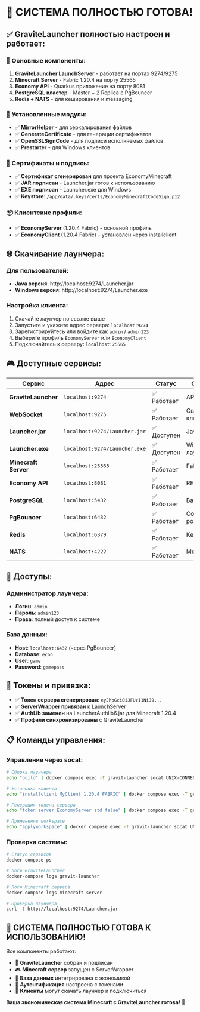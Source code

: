 # 🚀 СИСТЕМА ПОЛНОСТЬЮ ГОТОВА!

## ✅ GraviteLauncher полностью настроен и работает:

### 🎯 Основные компоненты:
1. **GraviteLauncher LaunchServer** - работает на портах 9274/9275
2. **Minecraft Server** - Fabric 1.20.4 на порту 25565
3. **Economy API** - Quarkus приложение на порту 8081
4. **PostgreSQL кластер** - Master + 2 Replica с PgBouncer
5. **Redis + NATS** - для кеширования и messaging

### 🔧 Установленные модули:
- ✅ **MirrorHelper** - для зеркалирования файлов
- ✅ **GenerateCertificate** - для генерации сертификатов
- ✅ **OpenSSLSignCode** - для подписи исполняемых файлов
- ✅ **Prestarter** - для Windows клиентов

### 🔐 Сертификаты и подпись:
- ✅ **Сертификат сгенерирован** для проекта EconomyMinecraft
- ✅ **JAR подписан** - Launcher.jar готов к использованию
- ✅ **EXE подписан** - Launcher.exe для Windows
- ✅ **Keystore**: `/app/data/.keys/certs/EconomyMinecraftCodeSign.p12`

### 📦 Клиентские профили:
- ✅ **EconomyServer** (1.20.4 Fabric) - основной профиль
- ✅ **EconomyClient** (1.20.4 Fabric) - установлен через installclient

## 🌐 Скачивание лаунчера:

### Для пользователей:
- **Java версия**: http://localhost:9274/Launcher.jar
- **Windows версия**: http://localhost:9274/Launcher.exe

### Настройка клиента:
1. Скачайте лаунчер по ссылке выше
2. Запустите и укажите адрес сервера: `localhost:9274`
3. Зарегистрируйтесь или войдите как `admin` / `admin123`
4. Выберите профиль `EconomyServer` или `EconomyClient`
5. Подключайтесь к серверу: `localhost:25565`

## 🎮 Доступные сервисы:

| Сервис | Адрес | Статус | Описание |
|--------|-------|--------|----------|
| **GraviteLauncher** | `localhost:9274` | ✅ Работает | API лаунчера |
| **WebSocket** | `localhost:9275` | ✅ Работает | Связь с клиентом |
| **Launcher.jar** | `localhost:9274/Launcher.jar` | ✅ Доступен | Java лаунчер |
| **Launcher.exe** | `localhost:9274/Launcher.exe` | ✅ Доступен | Windows лаунчер |
| **Minecraft Server** | `localhost:25565` | ✅ Работает | Fabric 1.20.4 |
| **Economy API** | `localhost:8081` | ✅ Работает | REST API |
| **PostgreSQL** | `localhost:5432` | ✅ Работает | База данных |
| **PgBouncer** | `localhost:6432` | ✅ Работает | Connection pooling |
| **Redis** | `localhost:6379` | ✅ Работает | Кеширование |
| **NATS** | `localhost:4222` | ✅ Работает | Messaging |

## 🔑 Доступы:

### Администратор лаунчера:
- **Логин**: `admin`
- **Пароль**: `admin123`
- **Права**: полный доступ к системе

### База данных:
- **Host**: `localhost:6432` (через PgBouncer)
- **Database**: `econ`
- **User**: `game`
- **Password**: `gamepass`

## 🎯 Токены и привязка:

- ✅ **Токен сервера сгенерирован**: `eyJhbGciOiJFUzI1NiJ9...`
- ✅ **ServerWrapper привязан** к LaunchServer
- ✅ **AuthLib заменен** на LauncherAuthlib6.jar для Minecraft 1.20.4
- ✅ **Профили синхронизированы** с GraviteLauncher

## 📋 Команды управления:

### Управление через socat:
```bash
# Сборка лаунчера
echo "build" | docker compose exec -T gravit-launcher socat UNIX-CONNECT:control-file -

# Установка клиента
echo "installclient MyClient 1.20.4 FABRIC" | docker compose exec -T gravit-launcher socat UNIX-CONNECT:control-file -

# Генерация токена сервера
echo "token server EconomyServer std false" | docker compose exec -T gravit-launcher socat UNIX-CONNECT:control-file -

# Применение workspace
echo "applyworkspace" | docker compose exec -T gravit-launcher socat UNIX-CONNECT:control-file -
```

### Проверка системы:
```bash
# Статус сервисов
docker-compose ps

# Логи GraviteLauncher
docker-compose logs gravit-launcher

# Логи Minecraft сервера
docker-compose logs minecraft-server

# Проверка лаунчера
curl -I http://localhost:9274/Launcher.jar
```

## 🎉 СИСТЕМА ПОЛНОСТЬЮ ГОТОВА К ИСПОЛЬЗОВАНИЮ!

Все компоненты работают:
- 🚀 **GraviteLauncher** собран и подписан
- 🎮 **Minecraft сервер** запущен с ServerWrapper
- 💾 **База данных** интегрирована с экономикой
- 🔐 **Аутентификация** настроена с токенами
- 📱 **Клиенты** могут скачать лаунчер и подключиться

**Ваша экономическая система Minecraft с GraviteLauncher готова!** 🎊
